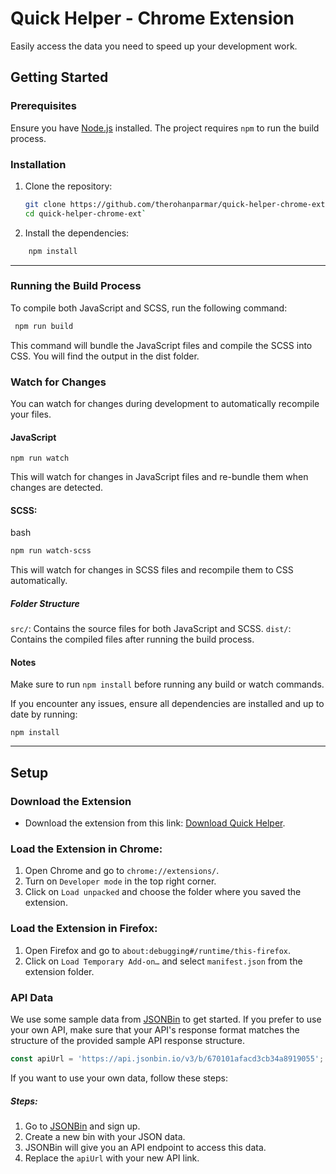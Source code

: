 # Quick Helper - Chrome Extension
Easily access the data you need to speed up your development work.

## Getting Started

### Prerequisites

Ensure you have [Node.js](https://nodejs.org/en/download/) installed. The project requires `npm` to run the build process.

### Installation

1. Clone the repository:
   ```bash
   git clone https://github.com/therohanparmar/quick-helper-chrome-ext.git
   cd quick-helper-chrome-ext`
   ```
2. Install the dependencies:
```bash
	npm install
```
----
### Running the Build Process
To compile both JavaScript and SCSS, run the following command:
```bash
 npm run build
```

This command will bundle the JavaScript files and compile the SCSS into CSS. You will find the output in the dist folder.

### Watch for Changes
You can watch for changes during development to automatically recompile your files.

#### JavaScript
    npm run watch
This will watch for changes in JavaScript files and re-bundle them when changes are detected.

#### SCSS:

bash
```bash
npm run watch-scss
```
This will watch for changes in SCSS files and recompile them to CSS automatically.

##### Folder Structure
`src/`: Contains the source files for both JavaScript and SCSS.
`dist/`: Contains the compiled files after running the build process.

#### Notes
Make sure to run `npm install` before running any build or watch commands.

If you encounter any issues, ensure all dependencies are installed and up to date by running:

    npm install

----
## Setup

### Download the Extension

- Download the extension from this link: [Download Quick Helper](https://github.com/therohanparmar/quick-helper-chrome-ext/archive/refs/tags/1.0.0.zip).

### Load the Extension in Chrome:

1. Open Chrome and go to `chrome://extensions/`.
2. Turn on `Developer mode` in the top right corner.
3. Click on `Load unpacked` and choose the folder where you saved the extension.

### Load the Extension in Firefox:

1. Open Firefox and go to `about:debugging#/runtime/this-firefox`.
2. Click on `Load Temporary Add-on…` and select `manifest.json` from the extension folder.

### API Data

We use some sample data from [JSONBin](https://jsonbin.io/) to get started. If you prefer to use your own API, make sure that your API's response format matches the structure of the provided sample API response structure.

```javascript
const apiUrl = 'https://api.jsonbin.io/v3/b/670101afacd3cb34a8919055';
```

If you want to use your own data, follow these steps:

##### Steps:
1. Go to [JSONBin](https://jsonbin.io/ "JSONBin") and sign up.
2. Create a new bin with your JSON data.
3. JSONBin will give you an API endpoint to access this data.
4. Replace the `apiUrl` with your new API link.
